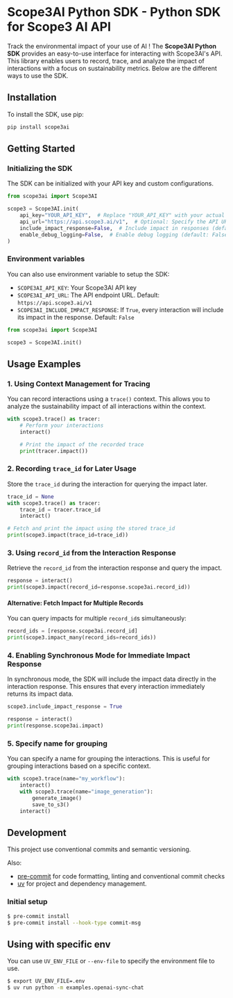 # Scope3AI Python SDK - Python SDK for Scope3 AI API

Track the environmental impact of your use of AI !
The **Scope3AI Python SDK** provides an easy-to-use interface for interacting with Scope3AI's API. This library enables users to record, trace, and analyze the impact of interactions with a focus on sustainability metrics. Below are the different ways to use the SDK.

## Installation

To install the SDK, use pip:

```bash
pip install scope3ai
```

## Getting Started

### Initializing the SDK

The SDK can be initialized with your API key and custom configurations.

```python
from scope3ai import Scope3AI

scope3 = Scope3AI.init(
    api_key="YOUR_API_KEY",  # Replace "YOUR_API_KEY" with your actual key
    api_url="https://api.scope3.ai/v1",  # Optional: Specify the API URL
    include_impact_response=False,  # Include impact in responses (default: False)
    enable_debug_logging=False,  # Enable debug logging (default: False)
)
```

### Environment variables

You can also use environment variable to setup the SDK:

- `SCOPE3AI_API_KEY`: Your Scope3AI API key
- `SCOPE3AI_API_URL`: The API endpoint URL. Default: `https://api.scope3.ai/v1`
- `SCOPE3AI_INCLUDE_IMPACT_RESPONSE`: If `True`, every interaction will include its impact in the response. Default: `False`

```python
from scope3ai import Scope3AI

scope3 = Scope3AI.init()
```

## Usage Examples

### 1. Using Context Management for Tracing

You can record interactions using a `trace()` context. This allows you to analyze the sustainability impact of all interactions within the context.

```python
with scope3.trace() as tracer:
    # Perform your interactions
    interact()

    # Print the impact of the recorded trace
    print(tracer.impact())
```

### 2. Recording `trace_id` for Later Usage

Store the `trace_id` during the interaction for querying the impact later.

```python
trace_id = None
with scope3.trace() as tracer:
    trace_id = tracer.trace_id
    interact()

# Fetch and print the impact using the stored trace_id
print(scope3.impact(trace_id=trace_id))
```

### 3. Using `record_id` from the Interaction Response

Retrieve the `record_id` from the interaction response and query the impact.

```python
response = interact()
print(scope3.impact(record_id=response.scope3ai.record_id))
```

#### Alternative: Fetch Impact for Multiple Records

You can query impacts for multiple `record_id`s simultaneously:

```python
record_ids = [response.scope3ai.record_id]
print(scope3.impact_many(record_ids=record_ids))
```

### 4. Enabling Synchronous Mode for Immediate Impact Response

In synchronous mode, the SDK will include the impact data directly in the interaction response. This ensures that every interaction immediately returns its impact data.

```python
scope3.include_impact_response = True

response = interact()
print(response.scope3ai.impact)
```

### 5. Specify name for grouping

You can specify a name for grouping the interactions. This is useful for grouping interactions based on a specific context.

```python
with scope3.trace(name="my_workflow"):
    interact()
    with scope3.trace(name="image_generation"):
        generate_image()
        save_to_s3()
    interact()
```

## Development

This project use conventional commits and semantic versioning.

Also:
- [pre-commit](https://pre-commit.com) for code formatting, linting and conventional commit checks
- [uv](https://github.com/astral-sh/uv) for project and dependency management.

### Initial setup

```bash
$ pre-commit install
$ pre-commit install --hook-type commit-msg
```

## Using with specific env

You can use `UV_ENV_FILE` or `--env-file` to specify the environment file to use.

```bash
$ export UV_ENV_FILE=.env
$ uv run python -m examples.openai-sync-chat
```
